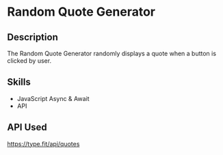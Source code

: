 # Random Quote Generator

## Description
The Random Quote Generator randomly displays a quote when a button is clicked by user.

## Skills
* JavaScript Async & Await
* API  

## API Used
https://type.fit/api/quotes
